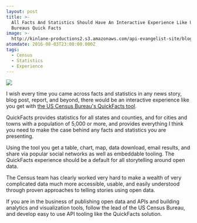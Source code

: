 ```yaml
---
layout: post
title: >-
  All Facts And Statistics Should Have An Interactive Experience Like US Census
  Bureaus Quick Facts
image: >-
  http://kinlane-productions2.s3.amazonaws.com/api-evangelist-site/blog/us-census-tools.png
atomdate: 2016-08-03T23:00:00.000Z
tags:
  - Census
  - Statistics
  - Experience
---
```

[![](http://kinlane-productions2.s3.amazonaws.com/api-evangelist-site/blog/us-census-tools.png)](http://www.census.gov/quickfacts/dashboard/SEX255215/45,32)

I wish every time you came across facts and statistics in any news story, blog post, report, and beyond, there would be an interactive experience like you get with [the US Census Bureau's QuickFacts tool](http://www.census.gov/quickfacts/dashboard/SEX255215/45,32). 

QuickFacts provides statistics for all states and counties, and for cities and towns with a population of 5,000 or more, and provides everything I think you need to make the case behind any facts and statistics you are presenting.

Using the tool you get a table, chart, map, data download, email results, and share via popular social networks as well as embeddable tooling. The QuickFacts experience should be a default for all storytelling around open data. 

The Census team has clearly worked very hard to make a wealth of very complicated data much more accessible, usable, and easily understood through proven approaches to telling stories using open data.

If you are in the business of publishing open data and APIs and building analytics and visualization tools, follow the lead of the US Census Bureau, and develop easy to use API tooling like the QuickFacts solution.